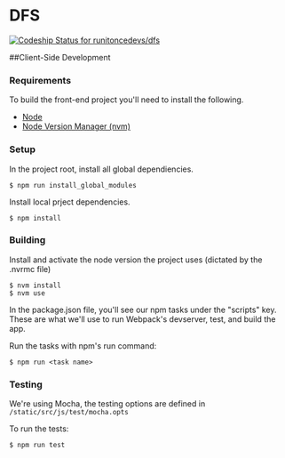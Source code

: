 # DFS

[![Codeship Status for runitoncedevs/dfs](https://codeship.com/projects/c31f7a20-ae27-0132-eb40-0283b9bcbbf1/status?branch=master)](https://codeship.com/projects/68807)

<!--

NOTE: Pulled from 'readme' file, not sure if this is accurate.


The purpose of this project is to make it insanely easy to start up a python3.4 + django1.7 project. It uses Vagrant to do so.

##### Prerequisites:

* [Vagrant](https://www.vagrantup.com/downloads.html)
* Git 		

##### Step 1:

1. git <code>clone https://GITUSERNAME@bitbucket.org/GITUSERNAME/vagrant-django.git</code>
2.	 cd vagrant-django
3. 	 vagrant up
4. 	 vagrant ssh
  
To connect from a browser on your local computer, bring up gunicorn or runserver:

    cd /vagrant && ./manage.py runserver 127.0.0.1:8000

or

    cd /vagrant && /home/vagrant/venv/bin/gunicorn mysite.wsgi 
-->

##Client-Side Development


### Requirements

To build the front-end project you'll need to install the following.

* [Node](https://nodejs.org/)
* [Node Version Manager (nvm)](https://github.com/creationix/nvm)


### Setup

    
In the project root, install all global dependiencies. 

    $ npm run install_global_modules

Install local prject dependencies.

    $ npm install


### Building
    
Install and activate the node version the project uses (dictated by the .nvrmc file)

    $ nvm install
    $ nvm use


In the package.json file, you'll see our npm tasks under the "scripts" key. These are what we'll use to run Webpack's devserver, test, and build the app.

Run the tasks with npm's run command:

    $ npm run <task name>


### Testing

We're using Mocha, the testing options are defined in <code>/static/src/js/test/mocha.opts</code>

To run the tests:

    $ npm run test
